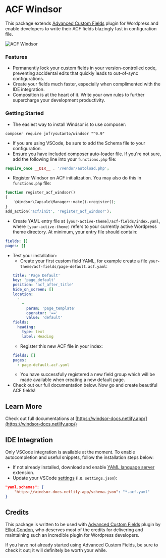 # ACF Windsor

This package extends [Advanced Custom Fields](https://advancedcustomfields.com) plugin for Wordpress and enable developers to write their ACF fields blazingly fast in configuration file.

![ACF Windsor](https://raw.githubusercontent.com/jofrysutanto/windsor/master/screenshot.png)

### Features
- Permanently lock your custom fields in your version-controlled code, preventing accidental edits that quickly leads to out-of-sync configurations.
- Create your fields much faster, especially when complimented with the IDE integration.
- Composition is at the heart of it. Write your own rules to further supercharge your development productivity.

### Getting Started

- The easiest way to install Windsor is to use composer:
```
composer require jofrysutanto/windsor "^0.9"
```
- If you are using VSCode, be sure to add the Schema file to your configuration.
- Ensure you have included composer auto-loader file. If you're not sure, add the following line into your `functions.php` file:
```php
require_once __DIR__ . '/vendor/autoload.php';
```
- Register Windsor on ACF initialization. You may also do this in `functions.php` file:
```php
function register_acf_windsor()
{
    \Windsor\Capsule\Manager::make()->register();
}
add_action('acf/init', 'register_acf_windsor');
```
- Create YAML entry file at `[your-active-theme]/acf-fields/index.yaml`, where `[your-active-theme]` refers to your currently active Wordpress theme directory. At minimum, your entry file should contain:
```yaml
fields: []
pages: []
```
- Test your installation:
  - Create your first custom field YAML, for example create a file `your-theme/acf-fields/page-default.acf.yaml`:
  ```yaml
  title: 'Page Default'
  key: 'page_default'
  position: 'acf_after_title'
  hide_on_screen: []
  location:
    -
      -
        param: 'page_template'
        operator: '=='
        value: 'default'
  fields:
    heading:
      type: text
      label: Heading
  ```
  - Register this new ACF file in your index:
  ```yaml
  fields: []
  pages:
    - page-default.acf.yaml
  ```
  - You have successfully registered a new field group which will be made available when creating a new default page.
- Check out our full documentation below. Now go and create beautiful ACF fields!

## Learn More
Check out full documentations at [https://windsor-docs.netlify.app/](https://windsor-docs.netlify.app/)

## IDE Integration

Only VSCode integration is available at the moment. To enable autocompletion and useful snippets, follow the installation steps below:
- If not already installed, download and enable [YAML language server](https://marketplace.visualstudio.com/items?itemName=redhat.vscode-yaml) extension.
- Update your VSCode [settings](https://code.visualstudio.com/docs/getstarted/settings#_settings-file-locations) (i.e. `settings.json`):
```json
"yaml.schemas": {
    "https://windsor-docs.netlify.app/schema.json": "*.acf.yaml"
}
```

## Credits

This package is written to be used with [Advanced Custom Fields](https://www.advancedcustomfields.com/) plugin by [Elliot Condon](https://www.elliotcondon.com/), who deserves most of the credits for delivering and maintaining such an incredible plugin for Wordpress developers.

If you have not already started using Advanced Custom Fields, be sure to check it out; it will definitely be worth your while.
